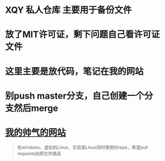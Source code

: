 # XQY 私人仓库 主要用于备份文件
# 放了MIT许可证，剩下问题自己看许可证文件
# 这里主要是放代码，笔记在我的网站
# 别push master分支，自己创建一个分支然后merge
# [我的帅气的网站](https://huinaibing.github.io)

> 给windows、虚拟机Linux、实验室Linux同时使用的repo，希望pull requests别把文件搞丢
